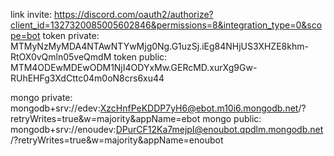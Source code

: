 link invite: https://discord.com/oauth2/authorize?client_id=1327320085005602846&permissions=8&integration_type=0&scope=bot
token private: MTMyNzMyMDA4NTAwNTYwMjg0Ng.G1uzSj.iEg84NHjUS3XHZE8khm-RtOX0vQmln05veQmdM
token public: MTM4ODEwMDEwODM1NjI4ODYxMw.GERcMD.xurXg9Gw-RUhEHFg3XdCttc04m0oN8crs6xu44

mongo private: mongodb+srv://edev:XzcHnfPeKDDP7yH6@ebot.m10i6.mongodb.net/?retryWrites=true&w=majority&appName=ebot
mongo public: mongodb+srv://enoudev:DPurCF12Ka7mejpI@enoubot.qpdlm.mongodb.net/?retryWrites=true&w=majority&appName=enoubot
